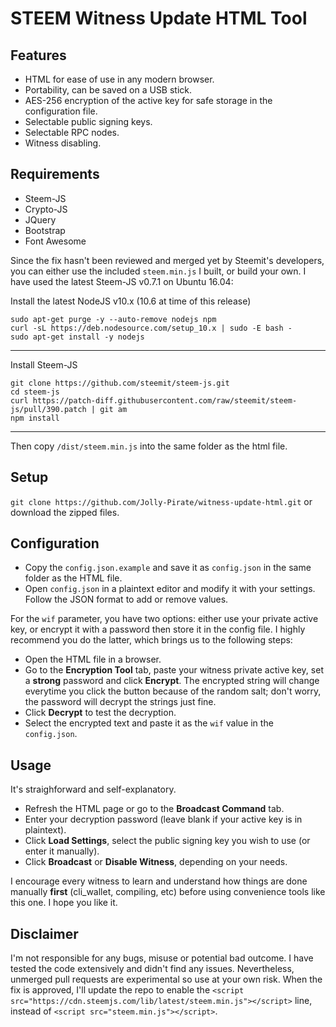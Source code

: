# STEEM Witness Update HTML Tool

## Features
- HTML for ease of use in any modern browser.
- Portability, can be saved on a USB stick.
- AES-256 encryption of the active key for safe storage in the configuration file.
- Selectable public signing keys.
- Selectable RPC nodes.
- Witness disabling.

## Requirements
- Steem-JS
- Crypto-JS
- JQuery
- Bootstrap
- Font Awesome

Since the fix hasn't been reviewed and merged yet by Steemit's developers, you can either use the included `steem.min.js` I built, or build your own. I have used the latest Steem-JS v0.7.1 on Ubuntu 16.04:

Install the latest NodeJS v10.x (10.6 at time of this release)
```
sudo apt-get purge -y --auto-remove nodejs npm
curl -sL https://deb.nodesource.com/setup_10.x | sudo -E bash -
sudo apt-get install -y nodejs
```
***
Install Steem-JS
```
git clone https://github.com/steemit/steem-js.git
cd steem-js
curl https://patch-diff.githubusercontent.com/raw/steemit/steem-js/pull/390.patch | git am
npm install
```
***
Then copy `/dist/steem.min.js` into the same folder as the html file.

## Setup
`git clone https://github.com/Jolly-Pirate/witness-update-html.git` or download the zipped files.

## Configuration
- Copy the `config.json.example` and save it as `config.json` in the same folder as the HTML file.
- Open `config.json` in a plaintext editor and modify it with your settings. Follow the JSON format to add or remove values.

For the `wif` parameter, you have two options: either use your private active key, or encrypt it with a password then store it in the config file. I highly recommend you do the latter, which brings us to the following steps:
- Open the HTML file in a browser.
- Go to the **Encryption Tool** tab, paste your witness private active key, set a **strong** password and click **Encrypt**. The encrypted string will change everytime you click the button because of the random salt; don't worry, the password will decrypt the strings just fine.
- Click **Decrypt** to test the decryption.
- Select the encrypted text and paste it as the `wif` value in the `config.json`.

## Usage
It's straighforward and self-explanatory. 
- Refresh the HTML page or go to the **Broadcast Command** tab.
- Enter your decryption password (leave blank if your active key is in plaintext).
- Click **Load Settings**, select the public signing key you wish to use (or enter it manually).
- Click **Broadcast** or **Disable Witness**, depending on your needs.

I encourage every witness to learn and understand how things are done manually **first** (cli_wallet, compiling, etc) before using convenience tools like this one. I hope you like it.

## Disclaimer
I'm not responsible for any bugs, misuse or potential bad outcome. I have tested the code extensively and didn't find any issues. Nevertheless, unmerged pull requests are experimental so use at your own risk. When the fix is approved, I'll update the repo to enable the `<script src="https://cdn.steemjs.com/lib/latest/steem.min.js"></script>` line, instead of `<script src="steem.min.js"></script>`.
